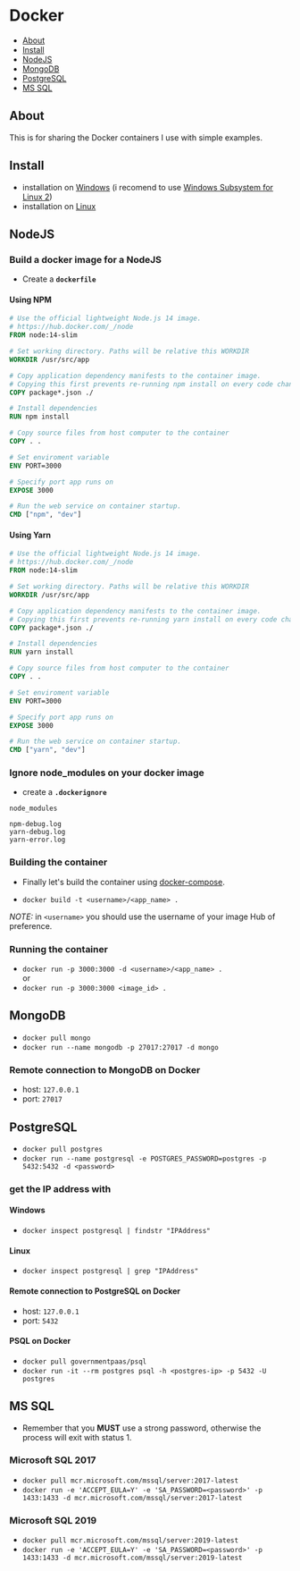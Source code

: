 # Docker

- [About](#about)
- [Install](#install)
- [NodeJS](#nodejs)
- [MongoDB](#MongoDB)
- [PostgreSQL](#PostgreSQL)
- [MS SQL](#MS_SQL)

## About

This is for sharing the Docker containers I use with simple examples.

## Install

- installation on [Windows](https://docs.docker.com/docker-for-windows/install/) (i recomend to use [Windows Subsystem for Linux 2](https://docs.microsoft.com/en-us/windows/wsl/wsl2-kernel))
- installation on [Linux](https://docs.docker.com/engine/install/ubuntu/)

## NodeJS

### Build a docker image for a NodeJS

- Create a **`dockerfile`**

#### Using NPM

```dockerfile
# Use the official lightweight Node.js 14 image.
# https://hub.docker.com/_/node
FROM node:14-slim

# Set working directory. Paths will be relative this WORKDIR
WORKDIR /usr/src/app

# Copy application dependency manifests to the container image.
# Copying this first prevents re-running npm install on every code change.
COPY package*.json ./

# Install dependencies
RUN npm install

# Copy source files from host computer to the container
COPY . .

# Set enviroment variable
ENV PORT=3000

# Specify port app runs on
EXPOSE 3000

# Run the web service on container startup.
CMD ["npm", "dev"]
```

#### Using Yarn

```dockerfile
# Use the official lightweight Node.js 14 image.
# https://hub.docker.com/_/node
FROM node:14-slim

# Set working directory. Paths will be relative this WORKDIR
WORKDIR /usr/src/app

# Copy application dependency manifests to the container image.
# Copying this first prevents re-running yarn install on every code change.
COPY package*.json ./

# Install dependencies
RUN yarn install

# Copy source files from host computer to the container
COPY . .

# Set enviroment variable
ENV PORT=3000

# Specify port app runs on
EXPOSE 3000

# Run the web service on container startup.
CMD ["yarn", "dev"]
```

### Ignore node_modules on your docker image

- create a **`.dockerignore`**

```dockerignore
node_modules

npm-debug.log
yarn-debug.log
yarn-error.log
```

### Building the container

- Finally let's build the container using [docker-compose](https://docs.docker.com/compose/).

- `docker build -t <username>/<app_name> .`  

*NOTE:* in `<username>` you should use the username of your image Hub of preference.

### Running the container

- `docker run -p 3000:3000 -d <username>/<app_name> .`  
or
- `docker run -p 3000:3000 <image_id> .`

## MongoDB

- `docker pull mongo`  
- `docker run --name mongodb -p 27017:27017 -d mongo`

### Remote connection to MongoDB on Docker

- host: `127.0.0.1`
- port: `27017`

## PostgreSQL

- `docker pull postgres`
- `docker run --name postgresql -e POSTGRES_PASSWORD=postgres -p 5432:5432 -d <password>`

### get the IP address with

#### Windows

- `docker inspect postgresql | findstr "IPAddress"`  

#### Linux

- `docker inspect postgresql | grep "IPAddress"`  

#### Remote connection to PostgreSQL on Docker

- host: `127.0.0.1`
- port: `5432`
  
#### PSQL on Docker

- `docker pull governmentpaas/psql`  
- `docker run -it --rm postgres psql -h <postgres-ip> -p 5432 -U postgres`

## MS SQL

- Remember that you **MUST** use a strong password, otherwise the process will exit with status 1.

### Microsoft SQL 2017

- `docker pull mcr.microsoft.com/mssql/server:2017-latest`
- `docker run -e 'ACCEPT_EULA=Y' -e 'SA_PASSWORD=<password>' -p 1433:1433 -d mcr.microsoft.com/mssql/server:2017-latest`

### Microsoft SQL 2019

- `docker pull mcr.microsoft.com/mssql/server:2019-latest`
- `docker run -e 'ACCEPT_EULA=Y' -e 'SA_PASSWORD=<password>' -p 1433:1433 -d mcr.microsoft.com/mssql/server:2019-latest`
